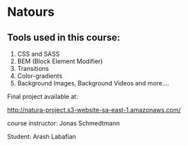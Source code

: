 # Natours

## Tools used in this course:
1. CSS and SASS
2. BEM (Block Element Modifier)
3. Transitions
4. Color-gradients
5. Background Images, Background Videos and more....
 
 Final project available at:

http://natura-project.s3-website-sa-east-1.amazonaws.com/


course instructor: Jonas Schmedtmann

Student: Arash Labafian
